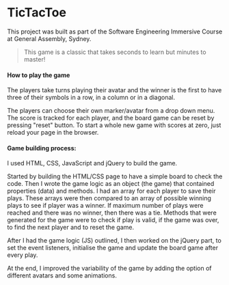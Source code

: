# TicTacToe

This project was built as part of the Software Engineering Immersive Course at General Assembly, Sydney.

> This game is a classic that takes seconds to learn but minutes to master!

#### How to play the game

The players take turns playing their avatar and the winner is the first to have three of their symbols in a row, in a column or in a diagonal.

The players can choose their own marker/avatar from a drop down menu. The score is tracked for each player, and the board game can be reset by pressing "reset" button. To start a whole new game with scores at zero, just reload your page in the browser.


#### Game building process:

I used HTML, CSS, JavaScript and jQuery to build the game.

Started by building the HTML/CSS page to have a simple board to check the code. Then I wrote the game logic as an object (the game) that contained properties (data) and methods. I had an array for each player to save their plays. These arrays were then compared  to an array of possible winning plays to see if player was a winner. If maximum number of plays were reached and there was no winner, then there was a tie.
Methods that were generated for the game were to check if play is valid, if the game was over, to find the next player and to reset the game.

After I had the game logic (JS) outlined, I then worked on the jQuery part, to set the event listeners, initialise the game and update the board game after every play.

At the end, I improved the variability of the game by adding the option of different avatars and some animations.
